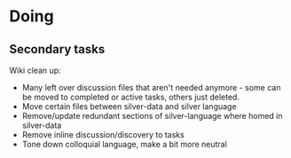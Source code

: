 Doing
=====





Secondary tasks
---------------

Wiki clean up:
* Many left over discussion files that aren't needed anymore - some can be moved to completed or active tasks, others just deleted.
* Move certain files between silver-data and silver language
* Remove/update redundant sections of silver-language where homed in silver-data
* Remove inline discussion/discovery to tasks
* Tone down colloquial language, make a bit more neutral
